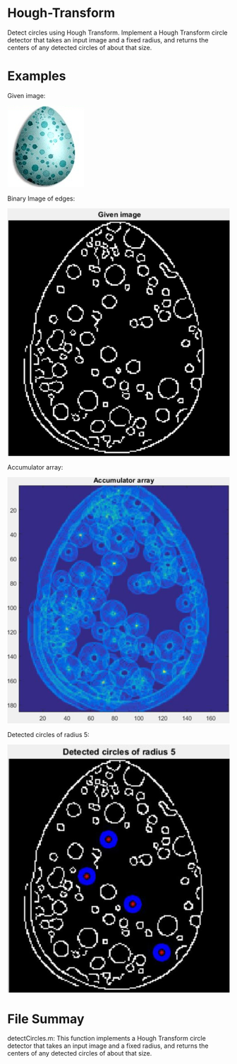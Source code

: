 # Hough-Transform
Detect circles using Hough Transform. Implement a Hough Transform circle detector that takes an input image and a fixed radius, and returns
the centers of any detected circles of about that size.

# Examples
Given image:

![Egg](/egg.jpg)

Binary Image of edges:

![Img1](/Img1.JPG)

Accumulator array:

![Img2](/Img2.JPG)

Detected circles of radius 5:

![Img3](/Img3.JPG)

# File Summay
detectCircles.m: This function implements a Hough Transform circle detector that takes an input image and a fixed radius, and returns the centers of any detected circles of about that size.


